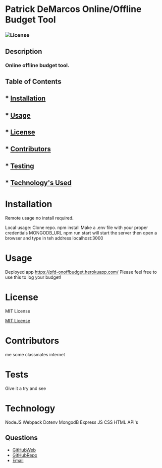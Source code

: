 # Patrick DeMarcos Online/Offline Budget Tool

### ![License](https://img.shields.io/badge/License-MIT-brightgreen.svg)

## Description
### Online offline budget tool.

## Table of Contents

## * [Installation](#Installation)

## * [Usage](#Usage)

## * [License](#License)

## * [Contributors](#Contributors)

## * [Testing](#Tests)

## * [Technology's Used](#Technology)

# Installation

  Remote usage no install required.

  Local usage:
  Clone repo.
  npm install
  Make a .env file with your proper credentials MONGODB_URL
  npm run start will start the server then open a browser and type in teh address localhost:3000

# Usage

   Deployed app https://pfd-onoffbudget.herokuapp.com/
   Please feel free to use this to log your budget!

# License

   MIT License
 
   [MIT License](https://opensource.org/licenses/MIT)

# Contributors

   me some classmates internet

# Tests

   Give it a try and see

# Technology

   NodeJS
   Webpack
   Dotenv
   MongodB
   Express
   JS
   CSS
   HTML
   API's 

## Questions
* [GitHubWeb](https://github.com/pfdemarco)
* [GitHubRepo](https://pfd-onoffbudget.herokuapp.com/)
* [Email](mailto:pfdemarco@hotmail.com)
